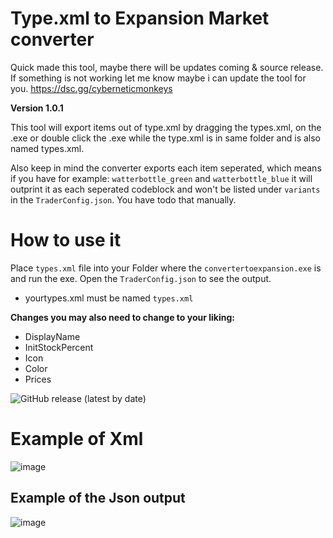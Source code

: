 # Type.xml to Expansion Market converter


Quick made this tool, maybe there will be updates coming & source release.
If something is not working let me know maybe i can update the tool for you.
https://dsc.gg/cyberneticmonkeys

**Version 1.0.1**

This tool will export items out of type.xml by dragging the types.xml, on the .exe or double click the .exe while the type.xml is in same folder and is also named types.xml.

Also keep in mind the converter exports each item seperated, which means if you have for example: `watterbottle_green` and `watterbottle_blue` it will outprint it as each seperated codeblock and won't be listed under `variants` in the `TraderConfig.json`. You have todo that manually.

# How to use it
Place `types.xml` file into your Folder where the `convertertoexpansion.exe` is and run the exe. Open the `TraderConfig.json` to see the output.

* yourtypes.xml must be named `types.xml`


**Changes you may also need to change to your liking:**

* DisplayName
* InitStockPercent
* Icon
* Color 
* Prices

![GitHub release (latest by date)](https://img.shields.io/github/downloads/Ninjin89/typexmltoexpansionmarket/latest/total?style=flat-square)
# Example of Xml

![image](https://user-images.githubusercontent.com/25750563/160250408-d90d7120-e276-4668-99f1-e5503b0db9a3.png)

		
## Example of the Json output
![image](https://user-images.githubusercontent.com/25750563/160250390-6f95d0b2-e081-4391-8f75-a9945d3bf9c0.png)



